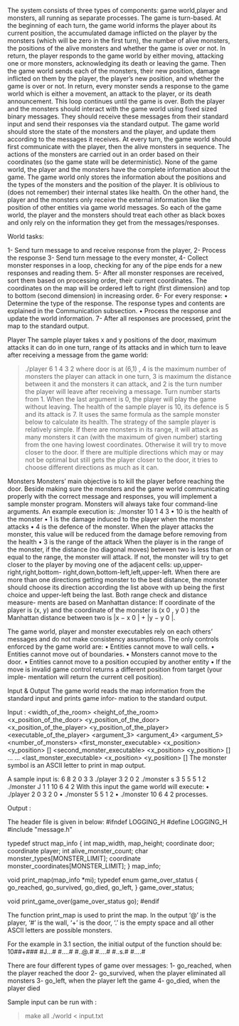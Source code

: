 The system consists of three types of components: game world,player and monsters, all running as separate processes.
The game is turn-based. At the beginning of each turn, the game world informs the player
about its current position, the accumulated damage inflicted on the player by the monsters
(which will be zero in the first turn), the number of alive monsters, the positions of the alive
monsters and whether the game is over or not.
In return, the player responds to the game world by either moving, attacking one or more
monsters, acknowledging its death or leaving the game. Then the game world sends each of
the monsters, their new position, damage inflicted on them by the player, the player’s new
position, and whether the game is over or not. In return, every monster sends a response to the
game world which is either a movement, an attack to the player, or its death announcement.
This loop continues until the game is over.
Both the player and the monsters should interact with the game world using fixed sized
binary messages. They should receive these messages from their standard input and send their
responses via the standard output.
The game world should store the state of the monsters and the player, and update them
according to the messages it receives. At every turn, the game world should first communicate
with the player, then the alive monsters in sequence. The actions of the monsters are carried
out in an order based on their coordinates (so the game state will be deterministic).
None of the game world, the player and the monsters have the complete information about
the game. The game world only stores the information about the positions and the types
of the monsters and the position of the player. It is oblivious to (does not remember) their
internal states like health. On the other hand, the player and the monsters only receive the
external information like the position of other entities via game world messages. So each of
the game world, the player and the monsters should treat each other as black boxes and only
rely on the information they get from the messages/responses.



World tasks: 

1- Send turn message to and receive response from the player,
2- Process the response
3- Send turn message to the every monster,
4- Collect monster responses in a loop, checking for any of the pipe ends for a new responses
and reading them.
5- After all monster responses are received, sort them based on processing order, their
current coordinates. The coordinates on the map will be ordered left to right (first
dimension) and top to bottom (second dimension) in increasing order.
6- For every response:
• Determine the type of the response. The response types and contents are explained
in the Communication subsection.
• Process the response and update the world information.
7- After all responses are processed, print the map to the standard output.



Player
The sample player takes x and y positions of the door, maximum attacks it can do in one turn,
range of its attacks and in which turn to leave after receiving a message from the game world:
> ./player 6 1 4 3 2
where door is at (6,1) , 4 is the maximum number of monsters the player can attack in one
turn, 3 is maximum the distance between it and the monsters it can attack, and 2 is the turn
number the player will leave after receiving a message.
Turn number starts from 1. When the last argument is 0, the player will play the game
without leaving.
The health of the sample player is 10, its defence is 5 and its attack is 7. It uses the same
formula as the sample monster below to calculate its health.
The strategy of the sample player is relatively simple. If there are monsters in its range,
it will attack as many monsters it can (with the maximum of given number) starting from
the one having lowest coordinates. Otherwise it will try to move closer to the door. If there
are multiple directions which may or may not be optimal but still gets the player closer to
the door, it tries to choose different directions as much as it can. 




Monsters
Monsters’ main objective is to kill the player before reaching the door. Beside making sure the
monsters and the game world communicating properly with the correct message and responses,
you will implement a sample monster program. Monsters will always take four command-line
arguments. An example execution is:
./monster 10 1 4 3
• 10 is the health of the monster
• 1 is the damage induced to the player when the monster attacks
• 4 is the defence of the monster. When the player attacks the monster, this value will be
reduced from the damage before removing from the health
• 3 is the range of the attack
When the player is in the range of the monster, if the distance (no diagonal moves) between
two is less than or equal to the range, the monster will attack. If not, the monster will
try to get closer to the player by moving one of the adjacent cells: up,upper-right,right,bottom-
right,down,bottom-left,left,upper-left. When there are more than one directions getting monster
to the best distance, the monster should choose its direction according the list above with up
being the first choice and upper-left being the last. Both range check and distance measure-
ments are based on Manhattan distance: If coordinate of the player is (x, y) and the coordinate
of the monster is (x 0 , y 0 ) the Manhattan distance between two is |x − x 0 | + |y − y 0 |.

The game world, player and monster executables rely on each others’ messages and do not
make consistency assumptions. The only controls enforced by the game world are:
• Entities cannot move to wall cells.
• Entities cannot move out of boundaries.
• Monsters cannot move to the door.
• Entities cannot move to a position occupied by another entity
• If the move is invalid game control returns a different position from target (your imple-
mentation will return the current cell position).







Input & Output
The game world reads the map information from the standard input and prints game infor-
mation to the standard output.


Input :
<width_of_the_room> <height_of_the_room>
<x_position_of_the_door> <y_position_of_the_door>
<x_position_of_the_player> <y_position_of_the_player>
<executable_of_the_player> <argument_3> <argument_4> <argument_5>
<number_of_monsters>
<first_monster_executable> <symbol> <x_position> <y_position> [<arguments>]
<second_monster_executable> <symbol> <x_position> <y_position> [<arguments>]
...
...
<last_monster_executable> <symbol> <x_position> <y_position> [<arguments>]
The monster symbol is an ASCII letter to print in map output.

A sample input is:
6 8
2 0
3 3
./player 3 2 0
2
./monster s 3 5 5 5 1 2
./monster J 1 1 10 6 4 2
With this input the game world will execute:
• ./player 2 0 3 2 0
• ./monster 5 5 1 2
• ./monster 10 6 4 2
processes.



Output :

The header file is given in below:
#ifndef LOGGING_H
#define LOGGING_H
#include "message.h"


typedef struct map_info {
    int map_width, map_height;
    coordinate door;
    coordinate player;
    int alive_monster_count;
    char monster_types[MONSTER_LIMIT];
    coordinate monster_coordinates[MONSTER_LIMIT];
} map_info;


void print_map(map_info *mi);
    typedef enum game_over_status {
    go_reached,
    go_survived,
    go_died,
    go_left,
} game_over_status;

void print_game_over(game_over_status go);
#endif


The function print_map is used to print the map. In the output ‘@’ is the player, ‘#’ is the
wall, ‘+’ is the door, ‘.’ is the empty space and all other ASCII letters are possible monsters.

For the example in 3.1 section, the initial output of the function should be:
10##+###
#J...#
#....#
#..@.#
#....#
#..s.#
#....#


There are four different types of game over messages:
1- go_reached, when the player reached the door
2- go_survived, when the player eliminated all monsters
3- go_left, when the player left the game
4- go_died, when the player died



Sample input can be run with :
> make all
> ./world < input.txt



